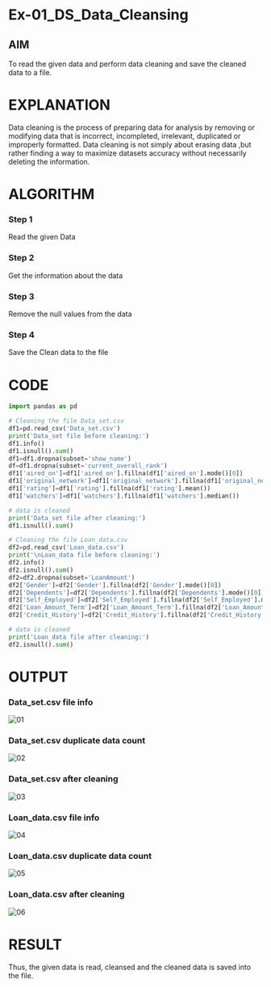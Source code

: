 # Ex-01_DS_Data_Cleansing


## AIM
To read the given data and perform data cleaning and save the cleaned data to a file. 

# EXPLANATION
Data cleaning is the process of preparing data for analysis by removing or modifying data that is incorrect, incompleted, irrelevant, duplicated or improperly formatted. 
Data cleaning is not simply about erasing data ,but rather finding a way to maximize datasets accuracy without necessarily deleting the information. 

# ALGORITHM
### Step 1
Read the given Data
### Step 2
Get the information about the data
### Step 3
Remove the null values from the data
### Step 4
Save the Clean data to the file

# CODE
```python
import pandas as pd

# Cleaning the file Data_set.csv
df1=pd.read_csv('Data_set.csv')
print('Data_set file before cleaning:')
df1.info()
df1.isnull().sum()
df1=df1.dropna(subset='show_name')
df=df1.dropna(subset='current_overall_rank')
df1['aired_on']=df1['aired_on'].fillna(df1['aired_on'].mode()[0])
df1['original_network']=df1['original_network'].fillna(df1['original_network'].mode()[0])
df1['rating']=df1['rating'].fillna(df1['rating'].mean())
df1['watchers']=df1['watchers'].fillna(df1['watchers'].median())

# data is cleaned
print('Data_set file after cleaning:')
df1.isnull().sum()

# Cleaning the file Loan_data.csv
df2=pd.read_csv('Loan_data.csv')
print('\nLoan_data file before cleaning:')
df2.info()
df2.isnull().sum()
df2=df2.dropna(subset='LoanAmount')
df2['Gender']=df2['Gender'].fillna(df2['Gender'].mode()[0])
df2['Dependents']=df2['Dependents'].fillna(df2['Dependents'].mode()[0])
df2['Self_Employed']=df2['Self_Employed'].fillna(df2['Self_Employed'].mode()[0])
df2['Loan_Amount_Term']=df2['Loan_Amount_Term'].fillna(df2['Loan_Amount_Term'].mode()[0])
df2['Credit_History']=df2['Credit_History'].fillna(df2['Credit_History'].mode()[0])

# data is cleaned
print('Loan_data file after cleaning:')
df2.isnull().sum()
```

# OUTPUT
### Data_set.csv file info
![01](https://github.com/yasin-sharif/ODD2023-Datascience-Ex01/assets/105559022/c72221db-db75-491f-906f-df68e2d36b6d)
### Data_set.csv duplicate data count
![02](https://github.com/yasin-sharif/ODD2023-Datascience-Ex01/assets/105559022/7eb8166b-9bd6-47a3-b100-082a3f7a414d)
### Data_set.csv after cleaning
![03](https://github.com/yasin-sharif/ODD2023-Datascience-Ex01/assets/105559022/316c305d-6ba2-4df8-b779-88f0a48cf416)
### Loan_data.csv file info
![04](https://github.com/yasin-sharif/ODD2023-Datascience-Ex01/assets/105559022/b33b8b19-1c41-489c-b488-9a0580aa4984)
### Loan_data.csv duplicate data count
![05](https://github.com/yasin-sharif/ODD2023-Datascience-Ex01/assets/105559022/81e3c5a5-fffd-490c-a7f1-4d361b1aa5bd)
### Loan_data.csv after cleaning
![06](https://github.com/yasin-sharif/ODD2023-Datascience-Ex01/assets/105559022/10c1c78e-5253-4e96-a153-b1192b8b796c)

# RESULT
Thus, the given data is read, cleansed and the cleaned data is saved into the file. 







